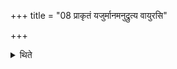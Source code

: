 +++
title = "08 प्राकृतं यजुर्मानमनुद्रुत्य वायुरसि"

+++

<details><summary>थिते</summary>

प्राकृतं यजुर्मानमनुद्रुत्य वायुरसि प्राणो नामेति दशभिः पृश्निग्रहाणां मन्त्रैर्दश मानानि मिमीते ८
</details>
